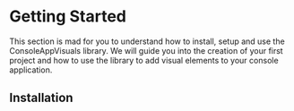# Getting Started

This section is mad for you to understand how to install, setup and use the ConsoleAppVisuals library. We will guide you into the creation of your first project and how to use the library to add visual elements to your console application.

## Installation